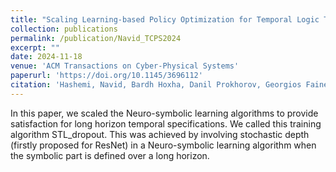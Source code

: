 ```yaml
---
title: "Scaling Learning-based Policy Optimization for Temporal Logic Tasks by Controller Network Dropout"
collection: publications
permalink: /publication/Navid_TCPS2024
excerpt: ""
date: 2024-11-18
venue: 'ACM Transactions on Cyber-Physical Systems'
paperurl: 'https://doi.org/10.1145/3696112'
citation: 'Hashemi, Navid, Bardh Hoxha, Danil Prokhorov, Georgios Fainekos, and Jyotirmoy V. Deshmukh. "Scaling Learning-based Policy Optimization for Temporal Logic Tasks by Controller Network Dropout." ACM Transactions on Cyber-Physical Systems 8, no. 4 (2024): 1-28.'
---
```

In this paper, we scaled the Neuro-symbolic learning algorithms to provide satisfaction for long horizon temporal specifications. We called this training algorithm STL_dropout. This was achieved by involving stochastic depth (firstly proposed for ResNet) in a Neuro-symbolic learning algorithm when the symbolic part is defined over a long horizon.
